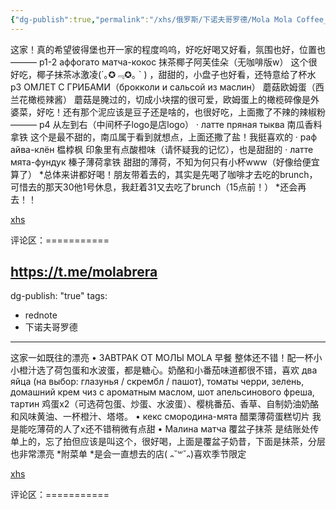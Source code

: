 ```yaml
---
{"dg-publish":true,"permalink":"/xhs/俄罗斯/下诺夫哥罗德/Mola Mola Coffee_下诺夫哥罗德/","tags":["rednote","下诺夫哥罗德"],"updated":"2025-03-30T20:40:27.745+08:00"}
---
```


 

这家！真的希望彼得堡也开一家的程度呜呜，好吃好喝又好看，氛围也好，位置也———
p1-2 аффогато матча-кокос 抹茶椰子阿芙佳朵（无咖啡版w） 这个很好吃，椰子抹茶冰激凌(´｡✪﹃✪｡ ` ) ，甜甜的，小盘子也好看，还特意给了杯水
p3 ОМЛЕТ С ГРИБАМИ（брокколи и сальсой из маслин） 蘑菇欧姆蛋（西兰花橄榄辣酱） 蘑菇是腌过的，切成小块摆的很可爱，欧姆蛋上的橄榄碎像是外婆菜，好吃！还有那个泥应该是豆子还是啥的，也很好吃，上面撒了不辣的辣椒粉
———
p4 从左到右（中间杯子logo是店logo）
· латте пряная тыква 南瓜香料拿铁 这个是最不甜的，南瓜属于看到就想点，上面还撒了盐！我挺喜欢的
· раф айва-клён 榅桲枫 印象里有点酸橙味（请怀疑我的记忆），也是甜甜的
· латте мята-фундук 榛子薄荷拿铁 甜甜的薄荷，不知为何只有小杯www（好像给便宜算了）
*总体来讲都好喝！朋友带着去的，其实是先喝了咖啡才去吃的brunch，可惜去的那天30他1号休息，我赶着31又去吃了brunch（15点前！）
*还会再去！！

[xhs](https://www.xiaohongshu.com/explore/659497770000000010011e27?xsec_token=ABiEzEASVzRNNxQYQqTiCayARqcoeTES4XvL6kFfOlMr8=&xsec_source=pc_user)

评论区：===========





https://t.me/molabrera
---
dg-publish: "true"
tags:
  - rednote
  - 下诺夫哥罗德
---
 

这家一如既往的漂亮
• ЗАВТРАК ОТ МОЛЫ MOLA 早餐 整体还不错！配一杯小小橙汁选了荷包蛋和水波蛋，都是糖心。奶酪和小番茄味道都很不错，喜欢
два яйца (на выбор: глазунья / скрембл / пашот), томаты черри, зелень, домашний крем чиз с ароматным маслом, шот апельсинового фреша, тартин  鸡蛋x2（可选荷包蛋、炒蛋、水波蛋）、樱桃番茄、香草、自制奶油奶酪和风味黄油、一杯橙汁、塔塔。
• кекс смородина-мята 醋栗薄荷蛋糕切片 我是能吃薄荷的人了x还不错稍微有点甜
• Малина матча 覆盆子抹茶 是结账处传单上的，忘了拍但应该是叫这个，很好喝，上面是覆盆子奶昔，下面是抹茶，分层也非常漂亮
*附菜单
*是会一直想去的店( ᎔˘꒳˘᎔)喜欢季节限定

[xhs](https://www.xiaohongshu.com/explore/66743a16000000001c02aebe?xsec_token=ABuTWu-lRZ900CQ9JIubTuCPgNpTbsgEpD3B7P3E304R0=&xsec_source=pc_user)

评论区：===========

